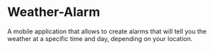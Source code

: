 # Weather-Alarm
A mobile application that allows to create alarms that will tell you the weather at a specific time and day, depending on your location. 
